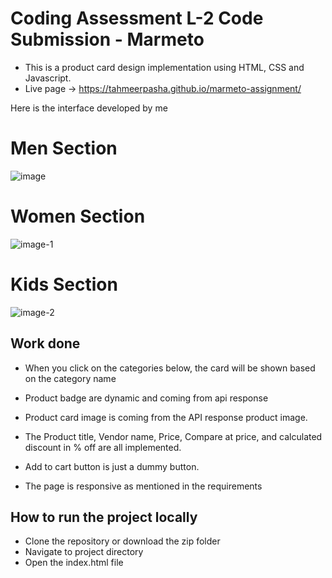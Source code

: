 # Coding Assessment L-2 Code Submission - Marmeto

- This is a product card design implementation using HTML, CSS and Javascript.
- Live page -> https://tahmeerpasha.github.io/marmeto-assignment/

Here is the interface developed by me

##

# Men Section

![image](https://github.com/Tahmeerpasha/marmeto-assignment/assets/93395497/282378ec-73fa-4a15-b941-0935856b5395)

# Women Section

![image-1](https://github.com/Tahmeerpasha/marmeto-assignment/assets/93395497/10efe5b8-6f8f-4a90-b526-2c140160ca02)

# Kids Section

![image-2](https://github.com/Tahmeerpasha/marmeto-assignment/assets/93395497/4a308f7d-760d-4822-b143-2253ac90e1dc)

## Work done

- When you click on the categories below, the card will be shown based on the category name

- Product badge are dynamic and coming from api response

- Product card image is coming from the API response product image.

- The Product title, Vendor name, Price, Compare at price, and calculated discount in % off are all implemented.

- Add to cart button is just a dummy button.

- The page is responsive as mentioned in the requirements

## How to run the project locally

- Clone the repository or download the zip folder
- Navigate to project directory
- Open the index.html file
